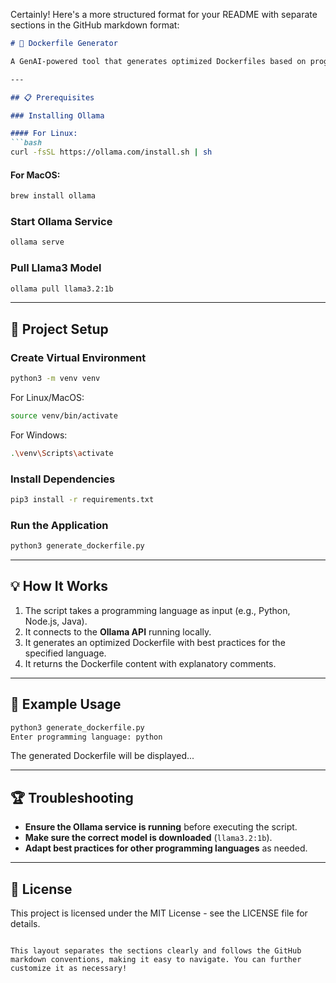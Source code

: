 Certainly! Here's a more structured format for your README with separate sections in the GitHub markdown format:

````markdown
# 🐳 Dockerfile Generator

A GenAI-powered tool that generates optimized Dockerfiles based on programming language input. This project uses Ollama with the Llama3 model to create Dockerfiles following best practices.

---

## 📋 Prerequisites

### Installing Ollama

#### For Linux:
```bash
curl -fsSL https://ollama.com/install.sh | sh
````

#### For MacOS:

```bash
brew install ollama
```

### Start Ollama Service

```bash
ollama serve
```

### Pull Llama3 Model

```bash
ollama pull llama3.2:1b
```

---

## 🚀 Project Setup

### Create Virtual Environment

```bash
python3 -m venv venv
```

For Linux/MacOS:

```bash
source venv/bin/activate
```

For Windows:

```bash
.\venv\Scripts\activate
```

### Install Dependencies

```bash
pip3 install -r requirements.txt
```

### Run the Application

```bash
python3 generate_dockerfile.py
```

---

## 💡 How It Works

1. The script takes a programming language as input (e.g., Python, Node.js, Java).
2. It connects to the **Ollama API** running locally.
3. It generates an optimized Dockerfile with best practices for the specified language.
4. It returns the Dockerfile content with explanatory comments.

---

## 📝 Example Usage

```bash
python3 generate_dockerfile.py
Enter programming language: python
```

The generated Dockerfile will be displayed...

---

## 🏆 Troubleshooting

* **Ensure the Ollama service is running** before executing the script.
* **Make sure the correct model is downloaded** (`llama3.2:1b`).
* **Adapt best practices for other programming languages** as needed.

---

## 📢 License

This project is licensed under the MIT License - see the LICENSE file for details.

```

This layout separates the sections clearly and follows the GitHub markdown conventions, making it easy to navigate. You can further customize it as necessary!
```
